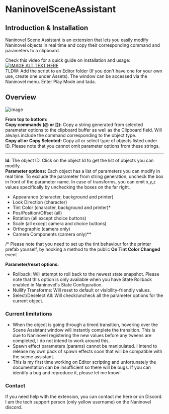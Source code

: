 # NaninovelSceneAssistant

## Introduction & Installation

Naninovel Scene Assistant is an extension that lets you easily modify Naninovel objects in real time and copy their corresponding command and parameters to a clipboard. 

Check this video for a quick guide on installation and usage:
[![IMAGE ALT TEXT HERE](https://img.youtube.com/vi/Qc5XYE-ojx8/0.jpg)](https://www.youtube.com/watch?v=Qc5XYE-ojx8)  
TLDW: Add the script to an Editor folder (If you don't have one for your own use, create one under Assets). The window can be accessed via the Naninovel menu. Enter Play Mode and tada.  

## Overview

![image](https://user-images.githubusercontent.com/77254066/162417149-db622e5f-1f01-4861-8fe1-7d10deca85ff.png)

**From top to bottom:**  
**Copy commands (@ or []):** Copy a string generated from selected parameter options to the clipboard buffer as well as the Clipboard field. Will always include the command corresponding to the object type.   
**Copy all or Copy Selected:** Copy all or select type of objects listed under ID. Please note that you cannot omit parameter options from these strings.  
____
**Id**: The object ID. Click on the object Id to get the list of objects you can modify.  
**Parameter options:** Each object has a list of parameters you can modify in real time. To exclude the parameter from string generation, uncheck the box in front of the parameter name. In case of transforms, you can omit x,y,z values specifically by unchecking the boxes on the far right.  
- Appearance (character, background and printer)
- Look Direction (character)
- Tint Color (character, background and printer)* 
- Pos/Position/Offset (all)
- Rotation (all except choice buttons)
- Scale (all except camera and choice buttons)
- Orthographic (camera only)
- Camera Components (camera only)**

/* Please note that you need to set up the tint behaviour for the printer prefab yourself, by hooking a method to the public **On Tint Color Changed** event

**Parameter/reset options:**  
- Rollback:  Will attempt to roll back to the newest state snapshot. Please note that this option is only available when you have State Rollback enabled in Naninovel's State Configuration.
- Nullify Transforms: Will reset to default or visibility-friendly values. 
- Select/Deselect All: Will check/uncheck all the parameter options for the current object.

### Current limitations

- When the object is going through a timed transition, hovering over the Scene Assistant window will instantly complete the transition. This is due to Naninovel registering the new values before any tweens are completed, I do not intend to work around this.   
- Spawn effect parameters (params) cannot be manipulated. I intend to release my own pack of spawn effects soon that will be compatible with the scene assistant. 
- This is my first time working on Editor scripting and unfortunately the documentation can be insufficient so there will be bugs. If you can identify a bug and reproduce it, please let me know!

### Contact

If you need help with the extension, you can contact me here or on Discord. I am the tech support person (only yellow username) on the Naninovel discord.  
